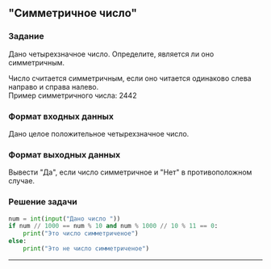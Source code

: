 ## "Симметричное число"

### Задание

Дано четырехзначное число. Определите, является ли оно симметричным.

Число считается симметричным, если оно читается одинаково слева направо и справа налево. \
Пример симметричного числа: 2442

### Формат входных данных

Дано целое положительное четырехзначное число.

### Формат выходных данных

Вывести "Да", если число симметричное и "Нет" в противоположном случае.

### Решение задачи

```python
num = int(input("Дано число "))
if num // 1000 == num % 10 and num % 1000 // 10 % 11 == 0:
    print("Это число симметриченое")
else:
    print("Это не число симметриченое")
```

---

